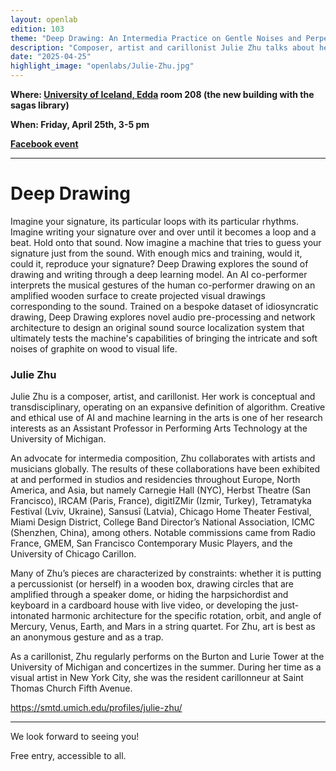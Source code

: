 ```yaml
---
layout: openlab
edition: 103
theme: "Deep Drawing: An Intermedia Practice on Gentle Noises and Perpetual Gestures"
description: "Composer, artist and carillonist Julie Zhu talks about her work."
date: "2025-04-25"
highlight_image: "openlabs/Julie-Zhu.jpg"
---
```


<script>
    import CaptionedImage from "../../components/Images/CaptionedImage.svelte"
</script>

<CaptionedImage
src="openlabs/Julie-Zhu.jpg"
alt="Black and white photo of composer Julie Zhu performing inside of a wooden box."
caption=""/>

**Where: [University of Iceland, Edda](https://maps.app.goo.gl/wapuUiU4TLQY91Qn6) room 208 (the new building with the sagas library)**
<!-- **Where: University of Iceland, Location TBD** -->

**When: Friday, April 25th, 3-5 pm**

**[Facebook event](https://www.facebook.com/events/1387934245781973)**

****

# Deep Drawing

Imagine your signature, its particular loops with its particular rhythms. Imagine writing your signature over and over until it becomes a loop and a beat. Hold onto that sound. Now imagine a machine that tries to guess your signature just from the sound. With enough mics and training, would it, could it, reproduce your signature? Deep Drawing explores the sound of drawing and writing through a deep learning model. An AI co-performer interprets the musical gestures of the human co-performer drawing on an amplified wooden surface to create projected visual drawings corresponding to the sound. Trained on a bespoke dataset of idiosyncratic drawing, Deep Drawing explores novel audio pre-processing and network architecture to design an original sound source localization system that ultimately tests the machine's capabilities of bringing the intricate and soft noises of graphite on wood to visual life.

### Julie Zhu

Julie Zhu is a composer, artist, and carillonist. Her work is conceptual and transdisciplinary, operating on an expansive definition of algorithm. Creative and ethical use of AI and machine learning in the arts is one of her research interests as an Assistant Professor in Performing Arts Technology at the University of Michigan.

An advocate for intermedia composition, Zhu collaborates with artists and musicians globally. The results of these collaborations have been exhibited at and performed in studios and residencies throughout Europe, North America, and Asia, but namely Carnegie Hall (NYC), Herbst Theatre (San Francisco), IRCAM (Paris, France), digitIZMir (Izmir, Turkey), Tetramatyka Festival (Lviv, Ukraine), Sansusī (Latvia), Chicago Home Theater Festival, Miami Design District, College Band Director’s National Association, ICMC (Shenzhen, China), among others. Notable commissions came from Radio France, GMEM, San Francisco Contemporary Music Players, and the University of Chicago Carillon.

Many of Zhu’s pieces are characterized by constraints: whether it is putting a percussionist (or herself) in a wooden box, drawing circles that are amplified through a speaker dome, or hiding the harpsichordist and keyboard in a cardboard house with live video, or developing the just-intonated harmonic architecture for the specific rotation, orbit, and angle of Mercury, Venus, Earth, and Mars in a string quartet. For Zhu, art is best as an anonymous gesture and as a trap.

As a carillonist, Zhu regularly performs on the Burton and Lurie Tower at the University of Michigan and concertizes in the summer. During her time as a visual artist in New York City, she was the resident carillonneur at Saint Thomas Church Fifth Avenue.

https://smtd.umich.edu/profiles/julie-zhu/

---

We look forward to seeing you!

Free entry, accessible to all.
